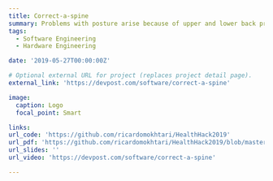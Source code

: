 ```yaml
---
title: Correct-a-spine
summary: Problems with posture arise because of upper and lower back problems, but the current technologies only focus on one of these, and so we decided to use an accelerometer and flex sensor to measure both of these to prevent both kinds of back pain with a single device. The results are shows in an iOS application which is sent the data via Bluetooth.
tags:
  - Software Engineering
  - Hardware Engineering

date: '2019-05-27T00:00:00Z'

# Optional external URL for project (replaces project detail page).
external_link: 'https://devpost.com/software/correct-a-spine'

image:
  caption: Logo
  focal_point: Smart

links:
url_code: 'https://github.com/ricardomokhtari/HealthHack2019'
url_pdf: 'https://github.com/ricardomokhtari/HealthHack2019/blob/master/Correct-A-Spine.pdf'
url_slides: ''
url_video: 'https://devpost.com/software/correct-a-spine'

---
```

